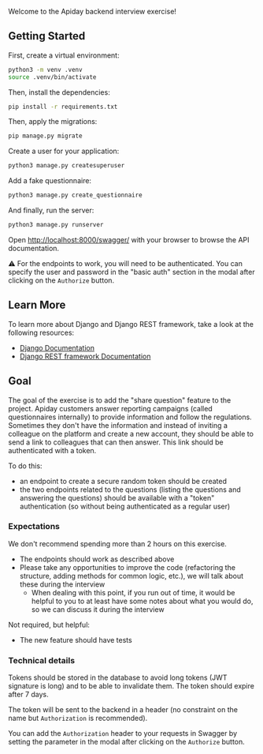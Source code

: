 Welcome to the Apiday backend interview exercise!

## Getting Started

First, create a virtual environment:

```bash
python3 -m venv .venv
source .venv/bin/activate
```

Then, install the dependencies:

```bash
pip install -r requirements.txt
```

Then, apply the migrations:

```bash
pip manage.py migrate
```

Create a user for your application:

```bash
python3 manage.py createsuperuser
```

Add a fake questionnaire:

```bash
python3 manage.py create_questionnaire
```

And finally, run the server:

```bash
python3 manage.py runserver
```

Open [http://localhost:8000/swagger/](http://localhost:8000/swagger/) with your browser to browse the API documentation.

:warning: For the endpoints to work, you will need to be authenticated.
You can specify the user and password in the "basic auth" section in the modal after clicking on the `Authorize` button.

## Learn More

To learn more about Django and Django REST framework, take a look at the following resources:

- [Django Documentation](https://docs.djangoproject.com/en/5.1/)
- [Django REST framework Documentation](https://www.django-rest-framework.org/)

## Goal

The goal of the exercise is to add the "share question" feature to the project.
Apiday customers answer reporting campaigns (called questionnaires internally)
to provide information and follow the regulations.
Sometimes they don't have the information and instead of inviting a colleague
on the platform and create a new account, they should be able to send a link
to colleagues that can then answer.
This link should be authenticated with a token.

To do this:
- an endpoint to create a secure random token should be created
- the two endpoints related to the questions (listing the questions and answering the questions) should be available with a "token" authentication (so without being authenticated as a regular user)

### Expectations

We don't recommend spending more than 2 hours on this exercise.

* The endpoints should work as described above
* Please take any opportunities to improve the code (refactoring the structure,
  adding methods for common logic, etc.), we will talk about these during the
  interview
  * When dealing with this point, if you run out of time, it would be helpful to
    you to at least have some notes about what you would do, so we can discuss
    it during the interview

Not required, but helpful:
* The new feature should have tests

### Technical details

Tokens should be stored in the database to avoid long tokens (JWT signature is long) and to be able to invalidate them.
The token should expire after 7 days.

The token will be sent to the backend in a header (no constraint on the name but `Authorization` is recommended).

You can add the `Authorization` header to your requests in Swagger by setting the parameter in the modal after clicking on the `Authorize` button.

